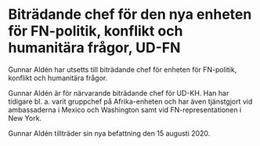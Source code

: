 # Biträdande chef för den nya enheten för FN-politik, konflikt och humanitära frågor, UD-FN

Gunnar Aldén har utsetts till biträdande chef för enheten för FN-politik, konflikt och humanitära frågor.

Gunnar Aldén är för närvarande biträdande chef för UD-KH. Han har tidigare bl. a. varit gruppchef på Afrika-enheten och har även tjänstgjort vid ambassaderna i Mexico och Washington samt vid FN-representationen i New York.

Gunnar Aldén tillträder sin nya befattning den 15 augusti 2020.
